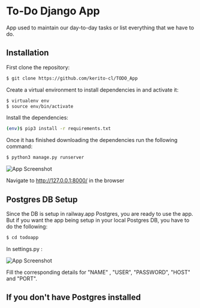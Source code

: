 # To-Do Django App
App used to maintain our day-to-day tasks or list everything that we have to do.

## Installation

First clone the repository:
```bash
$ git clone https://github.com/kerito-cl/TODO_App
```
Create a virtual environment to install dependencies in and activate it:
```bash
$ virtualenv env
$ source env/bin/activate
```
Install the dependencies:
```bash
(env)$ pip3 install -r requirements.txt
```

Once it has finished downloading the dependencies run the following command:
```bash
$ python3 manage.py runserver
```
![App Screenshot](https://i.ibb.co/Wt65NWb/runserver.png)

Navigate to http://127.0.0.1:8000/ in the browser


## Postgres DB Setup

Since the DB is setup in railway.app Postgres, you are ready to use the app. 
But if you want the app being setup in your local Postgres DB, you have to do the following:
```bash
$ cd todoapp
```
In settings.py :

![App Screenshot](https://i.ibb.co/MBCsBr1/setupdb.png)

Fill the corresponding details for "NAME" , "USER", "PASSWORD", "HOST" and "PORT".


## If you don't have Postgres installed 
